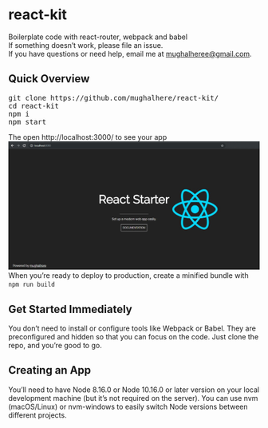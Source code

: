 # react-kit
Boilerplate code with react-router, webpack and babel <br />
If something doesn’t work, please file an issue.<br />
If you have questions or need help, email me at mughalheree@gmail.com.<br />
<h2><b>Quick Overview</b></h2>
<pre>
git clone https://github.com/mughalhere/react-kit/
cd react-kit
npm i
npm start
</pre>
The open http://localhost:3000/ to see your app<br />
<img src="https://github.com/mughalhere/react-kit/blob/master/src/Home.jpg" />
When you’re ready to deploy to production, create a minified bundle with <code>npm run build</code>
<h2><b>Get Started Immediately</b></h2>
You don’t need to install or configure tools like Webpack or Babel.
They are preconfigured and hidden so that you can focus on the code.
Just clone the repo, and you’re good to go.
<h2><b>Creating an App</b></h2>
You’ll need to have Node 8.16.0 or Node 10.16.0 or later version on your local development machine
(but it’s not required on the server). You can use nvm (macOS/Linux) or nvm-windows to easily switch Node 
versions between different projects.
